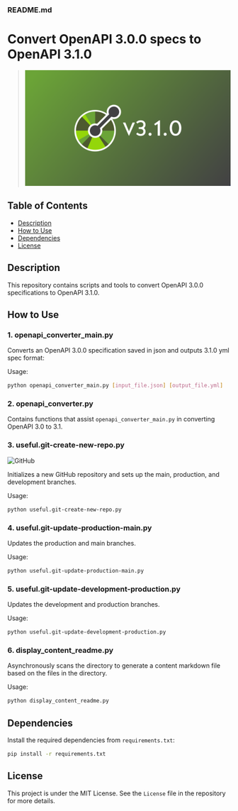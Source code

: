 ### README.md

# Convert OpenAPI 3.0.0 specs to OpenAPI 3.1.0

> ![OpenAPI](assets/openapi310.png)

## Table of Contents
- [Description](#description)
- [How to Use](#how-to-use)
- [Dependencies](#dependencies)
- [License](#license)

## Description

This repository contains scripts and tools to convert OpenAPI 3.0.0 specifications to OpenAPI 3.1.0.

## How to Use

### 1. openapi_converter_main.py

Converts an OpenAPI 3.0.0 specification saved in json  and outputs 3.1.0 yml spec format: 

Usage:

```bash
python openapi_converter_main.py [input_file.json] [output_file.yml]
```

### 2. openapi_converter.py

Contains functions that assist `openapi_converter_main.py` in converting OpenAPI 3.0 to 3.1.

### 3. useful.git-create-new-repo.py

![GitHub](https://www.vectorlogo.zone/logos/github/github-ar21.svg)

Initializes a new GitHub repository and sets up the main, production, and development branches.

Usage:

```bash
python useful.git-create-new-repo.py
```

### 4. useful.git-update-production-main.py

Updates the production and main branches.

Usage:

```bash
python useful.git-update-production-main.py
```

### 5. useful.git-update-development-production.py

Updates the development and production branches.

Usage:

```bash
python useful.git-update-development-production.py
```

### 6. display_content_readme.py

Asynchronously scans the directory to generate a content markdown file based on the files in the directory.

Usage:

```bash
python display_content_readme.py
```

## Dependencies

Install the required dependencies from `requirements.txt`:

```bash
pip install -r requirements.txt
```

## License

This project is under the MIT License. See the `License` file in the repository for more details.